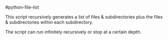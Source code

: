 #python-file-list

This script recursively generates a list of files & subdirectories plus the files & subdirectories within each subdirectory.

The script can run infinitely recursively or stop at a certain depth.
